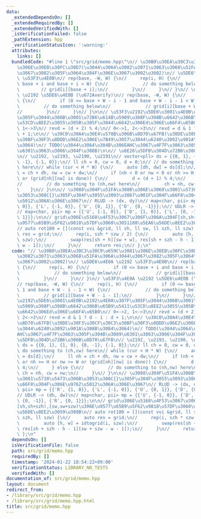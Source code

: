 ```yaml
---
data:
  _extendedDependsOn: []
  _extendedRequiredBy: []
  _extendedVerifiedWith: []
  _isVerificationFailed: false
  _pathExtension: hpp
  _verificationStatusIcon: ':warning:'
  attributes:
    links: []
  bundledCode: "#line 1 \"src/grid/memo.hpp\"\n// \u30B0\u30EA\u30C3\u30C9\u659C\u3081\
    \u306E\u30EB\u30FC\u30D7(\u3044\u3064\u3082\u3071\u3063\u3068\u51FA\u306A\u3044\
    \u3067\u3082\u305F\u3064\u304F\u306E\u3067\u3002\u3002)\n// \u5DE6\u4E0A \u2192\
    \ \u53F3\u4E0B\n// rep(base, -W, W) {\n//     rep(i, H) {\n//         if (0 <=\
    \ base + i and base + i < W) {\n//             // do something below\n//     \
    \        // grid[i][base + i];\n//         }\n//     }\n// }\n// \u53F3\u4E0A\
    \ \u2192 \u5DE6\u4E0B (\u672Averify)\n// rep(base, -W, W) {\n//     rep(i, H)\
    \ {\n//         if (0 <= base + W - i - 1 and base + W - i - 1 < W) {\n//    \
    \         // do something below\n//             // grid[i][base + W - i - 1];\n\
    //         }\n//     }\n// }\n\n// \u53F3\u2192\u5DE6\u3001\u4E0B\u2192\u4E0A\u307F\
    \u305F\u3044\u306B\u3001\u72B6\u614B\u5909\u308F\u308B\u6642\u306B\u65B9\u5411\
    \u53CD\u8EE2\u3055\u305B\u305F\u3044\u6642\u306Ed\u306E\u66F4\u65B0\n// 0<->2,\
    \ 1<->3\n// revd = (d + 2) % 4;\n// 0<->1, 2<->3\n// revd = d & 1 ? d - 1 : d\
    \ + 1;\n\n// \u30C0\u30A4\u30E4\u578B\u306B\u8D70\u67FB(\u30DE\u30F3\u30CF\u30C3\
    \u30BF\u30F3\u8DDD\u96E2\u306E\u7B49\u3057\u3044\u6240\u3092\u901A\u308B\u3084\
    \u3064)\n// TODO(\u3044\u3064\u304B\u306EAHC\u3067\u4F7F\u3063\u305F\u304B\u3089\
    \u6301\u3063\u3066\u304F\u308B)\n\n// \u6E26\u5DFB\u304D\u72B6\u306B\u8D70\u67FB\
    \n// \u2192, \u2193, \u2190, \u2191\n// vector<pll> ds = {{0, 1}, {1, 0}, {0,\
    \ -1}, {-1, 0}};\n// ll ch = 0, cw = 0, d = 0;\n// // do something to (ch,cw)\
    \ here\n// while (cur < H * W) {\n//     auto [dh, dw] = ds[d];\n//     ll nh\
    \ = ch + dh, nw = cw + dw;\n//     if (nh < 0 or nw < 0 or nh >= H or nw >= W\
    \ or (grid[nh][nw] is done)) {\n//         d = (d + 1) % 4;\n//     } else {\n\
    //         // do something to (nh,nw) here\n//         ch = nh, cw = nw;\n// \
    \    }\n// }\n\n// \u3088\u304F\u51FA\u308B\u306E\u3068\u3001\u5730\u5473\u306B\
    \u3053\u308C{}\u305F\u304F\u3055\u3093\u3067\u901F\u304F\u66F8\u304F\u306E\u9762\
    \u5012\u306A\u306E\u3067\n// RLUD -> (dx, dy)\n// map<char, pii> mp = {{'R', {1,\
    \ 0}}, {'L', {-1, 0}}, {'U', {0, 1}}, {'D', {0, -1}}};\n// UDLR -> (dh, dw)\n\
    // map<char, pii> mp = {{'U', {-1, 0}}, {'D', {1, 0}}, {'L', {0, -1}}, {'R', {0,\
    \ 1}}};\n\n// grid\u306E\u5168\u4F53\u3067\u306F\u306A\u304F[sh,sh+szh),[sw,sw+szw)\u306E\
    \u9577\u65B9\u5F62\u9818\u57DF\u3060\u3051180\u5EA6\u56DE\u8EE2\u3059\u308B\n\
    // auto rot180 = [](const vvi &grid, ll sh, ll sw, ll szh, ll szw) {\n//     auto\
    \ res = grid;\n//     rep(i, szh * szw / 2) {\n//         auto [h, w] = idtogrid(i,\
    \ szw);\n//         swap(res[sh + h][sw + w], res[sh + szh - h - 1][sw + szw -\
    \ w - 1]);\n//     }\n//     return res;\n// };\n"
  code: "// \u30B0\u30EA\u30C3\u30C9\u659C\u3081\u306E\u30EB\u30FC\u30D7(\u3044\u3064\
    \u3082\u3071\u3063\u3068\u51FA\u306A\u3044\u3067\u3082\u305F\u3064\u304F\u306E\
    \u3067\u3002\u3002)\n// \u5DE6\u4E0A \u2192 \u53F3\u4E0B\n// rep(base, -W, W)\
    \ {\n//     rep(i, H) {\n//         if (0 <= base + i and base + i < W) {\n//\
    \             // do something below\n//             // grid[i][base + i];\n//\
    \         }\n//     }\n// }\n// \u53F3\u4E0A \u2192 \u5DE6\u4E0B (\u672Averify)\n\
    // rep(base, -W, W) {\n//     rep(i, H) {\n//         if (0 <= base + W - i -\
    \ 1 and base + W - i - 1 < W) {\n//             // do something below\n//    \
    \         // grid[i][base + W - i - 1];\n//         }\n//     }\n// }\n\n// \u53F3\
    \u2192\u5DE6\u3001\u4E0B\u2192\u4E0A\u307F\u305F\u3044\u306B\u3001\u72B6\u614B\
    \u5909\u308F\u308B\u6642\u306B\u65B9\u5411\u53CD\u8EE2\u3055\u305B\u305F\u3044\
    \u6642\u306Ed\u306E\u66F4\u65B0\n// 0<->2, 1<->3\n// revd = (d + 2) % 4;\n// 0<->1,\
    \ 2<->3\n// revd = d & 1 ? d - 1 : d + 1;\n\n// \u30C0\u30A4\u30E4\u578B\u306B\
    \u8D70\u67FB(\u30DE\u30F3\u30CF\u30C3\u30BF\u30F3\u8DDD\u96E2\u306E\u7B49\u3057\
    \u3044\u6240\u3092\u901A\u308B\u3084\u3064)\n// TODO(\u3044\u3064\u304B\u306E\
    AHC\u3067\u4F7F\u3063\u305F\u304B\u3089\u6301\u3063\u3066\u304F\u308B)\n\n// \u6E26\
    \u5DFB\u304D\u72B6\u306B\u8D70\u67FB\n// \u2192, \u2193, \u2190, \u2191\n// vector<pll>\
    \ ds = {{0, 1}, {1, 0}, {0, -1}, {-1, 0}};\n// ll ch = 0, cw = 0, d = 0;\n// //\
    \ do something to (ch,cw) here\n// while (cur < H * W) {\n//     auto [dh, dw]\
    \ = ds[d];\n//     ll nh = ch + dh, nw = cw + dw;\n//     if (nh < 0 or nw < 0\
    \ or nh >= H or nw >= W or (grid[nh][nw] is done)) {\n//         d = (d + 1) %\
    \ 4;\n//     } else {\n//         // do something to (nh,nw) here\n//        \
    \ ch = nh, cw = nw;\n//     }\n// }\n\n// \u3088\u304F\u51FA\u308B\u306E\u3068\
    \u3001\u5730\u5473\u306B\u3053\u308C{}\u305F\u304F\u3055\u3093\u3067\u901F\u304F\
    \u66F8\u304F\u306E\u9762\u5012\u306A\u306E\u3067\n// RLUD -> (dx, dy)\n// map<char,\
    \ pii> mp = {{'R', {1, 0}}, {'L', {-1, 0}}, {'U', {0, 1}}, {'D', {0, -1}}};\n\
    // UDLR -> (dh, dw)\n// map<char, pii> mp = {{'U', {-1, 0}}, {'D', {1, 0}}, {'L',\
    \ {0, -1}}, {'R', {0, 1}}};\n\n// grid\u306E\u5168\u4F53\u3067\u306F\u306A\u304F\
    [sh,sh+szh),[sw,sw+szw)\u306E\u9577\u65B9\u5F62\u9818\u57DF\u3060\u3051180\u5EA6\
    \u56DE\u8EE2\u3059\u308B\n// auto rot180 = [](const vvi &grid, ll sh, ll sw, ll\
    \ szh, ll szw) {\n//     auto res = grid;\n//     rep(i, szh * szw / 2) {\n//\
    \         auto [h, w] = idtogrid(i, szw);\n//         swap(res[sh + h][sw + w],\
    \ res[sh + szh - h - 1][sw + szw - w - 1]);\n//     }\n//     return res;\n//\
    \ };\n"
  dependsOn: []
  isVerificationFile: false
  path: src/grid/memo.hpp
  requiredBy: []
  timestamp: '2024-01-22 18:54:22+09:00'
  verificationStatus: LIBRARY_NO_TESTS
  verifiedWith: []
documentation_of: src/grid/memo.hpp
layout: document
redirect_from:
- /library/src/grid/memo.hpp
- /library/src/grid/memo.hpp.html
title: src/grid/memo.hpp
---
```

